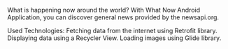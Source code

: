 What is happening now around the world? With What Now Android Application, you can discover general news provided by the newsapi.org.

Used Technologies:
Fetching data from the internet using Retrofit library.
Displaying data using a Recycler View.
Loading images using Glide library.
